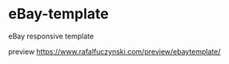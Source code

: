 # eBay-template
eBay responsive template

preview
https://www.rafalfuczynski.com/preview/ebaytemplate/
